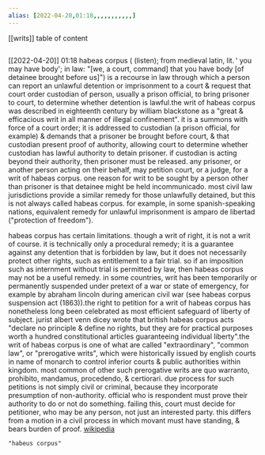 ```yaml
---
alias: [2022-04-20,01:18,,,,,,,,,,,]
---
```

[[writs]]
table of content
```toc
```

[[2022-04-20]] 01:18
habeas corpus ( (listen); from medieval latin, lit. ' you may have body'; in law: "[we, a court, command] that you have body [of detainee brought before us]") is a recourse in law through which a person can report an unlawful detention or imprisonment to a court & request that court order custodian of person, usually a prison official, to bring prisoner to court, to determine whether detention is lawful.the writ of habeas corpus was described in eighteenth century by william blackstone as a "great & efficacious writ in all manner of illegal confinement". it is a summons with force of a court order; it is addressed to custodian (a prison official, for example) & demands that a prisoner be brought before court, & that custodian present proof of authority, allowing court to determine whether custodian has lawful authority to detain prisoner. if custodian is acting beyond their authority, then prisoner must be released. any prisoner, or another person acting on their behalf, may petition court, or a judge, for a writ of habeas corpus. one reason for writ to be sought by a person other than prisoner is that detainee might be held incommunicado. most civil law jurisdictions provide a similar remedy for those unlawfully detained, but this is not always called habeas corpus. for example, in some spanish-speaking nations, equivalent remedy for unlawful imprisonment is amparo de libertad ("protection of freedom").

habeas corpus has certain limitations. though a writ of right, it is not a writ of course. it is technically only a procedural remedy; it is a guarantee against any detention that is forbidden by law, but it does not necessarily protect other rights, such as entitlement to a fair trial. so if an imposition such as internment without trial is permitted by law, then habeas corpus may not be a useful remedy. in some countries, writ has been temporarily or permanently suspended under pretext of a war or state of emergency, for example by abraham lincoln during american civil war (see habeas corpus suspension act (1863)).the right to petition for a writ of habeas corpus has nonetheless long been celebrated as most efficient safeguard of liberty of subject. jurist albert venn dicey wrote that british habeas corpus acts "declare no principle & define no rights, but they are for practical purposes worth a hundred constitutional articles guaranteeing individual liberty".the writ of habeas corpus is one of what are called "extraordinary", "common law", or "prerogative writs", which were historically issued by english courts in name of monarch to control inferior courts & public authorities within kingdom. most common of other such prerogative writs are quo warranto, prohibito, mandamus, procedendo, & certiorari. due process for such petitions is not simply civil or criminal, because they incorporate presumption of non-authority. official who is respondent must prove their authority to do or not do something. failing this, court must decide for petitioner, who may be any person, not just an interested party. this differs from a motion in a civil process in which movant must have standing, & bears burden of proof.
[wikipedia](https://en.wikipedia.org/wiki/habeas%20corpus)
```query
"habeus corpus"
```